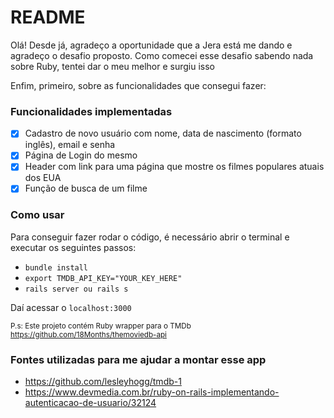 # README

Olá! Desde já, agradeço a oportunidade que a Jera está me dando e agradeço o desafio proposto. Como comecei esse desafio sabendo nada sobre Ruby, tentei dar o meu melhor e surgiu isso

Enfim, primeiro, sobre as funcionalidades que consegui fazer:

### Funcionalidades implementadas
- [x] Cadastro de novo usuário com nome, data de nascimento (formato inglês), email e senha
- [x] Página de Login do mesmo
- [x] Header com link para uma página que mostre os filmes populares atuais dos EUA
- [x] Função de busca de um filme

### Como usar
Para conseguir fazer rodar o código, é necessário abrir o terminal e executar os seguintes passos:
* `bundle install`
* `export TMDB_API_KEY="YOUR_KEY_HERE"`
* `rails server ou rails s`
 
 Daí acessar o `localhost:3000`
 
 <sub>P.s: Este projeto contém Ruby wrapper para o TMDb
 https://github.com/18Months/themoviedb-api</sub>
 
 ### Fontes utilizadas para me ajudar a montar esse app
 * https://github.com/lesleyhogg/tmdb-1
 * https://www.devmedia.com.br/ruby-on-rails-implementando-autenticacao-de-usuario/32124
